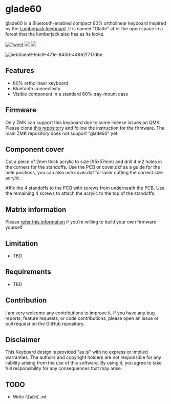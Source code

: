 # glade60
glade60 is a Bluetooth-enabled compact 60% ortholinear keyboard inspired by the [Lumberjack keyboard](https://github.com/peej/lumberjack-keyboard). It is named "Glade" after the open space in a forest that the lumberjack also has as its looks.

[![Tweet](https://img.shields.io/twitter/url/http/shields.io.svg?style=social)](https://twitter.com/intent/tweet?text=glade60%20Foobar.&hashtags=Keyboard,Ortholinear&url=https://github.com/mikyk10/glade60) <img src="https://img.shields.io/github/last-commit/mikyk10/TimberStream"> <img src="https://img.shields.io/github/downloads/mikyk10/glade60/total">

![5eb0aea9-9dc9-471e-843d-44962f717dbe](https://user-images.githubusercontent.com/4987502/229085850-ff00d50f-7870-4583-8bd6-14ff64d83ad2.jpeg)

## Features

- 60% ortholinear keyboard
- Bluetooth connectivity
- Visible component in a standard 60% tray-mount case

## Firmware

Only ZMK can support this keyboard due to some license issues on QMK. 
Please clone [this repository](https://github.com/peej/lumberjack-keyboard) and follow the instruction for the firmware. The main ZMK repository does not support "glade60" yet.

## Component cover

Cut a piece of 2mm thick acrylic to size (95x57mm) and drill 4 m2 holes in the corners for the standoffs. Use the PCB or cover.dxf as a guide for the hole positions, you can also use cover.dxf for laser cutting the correct size acrylic.

Affix the 4 standoffs to the PCB with screws from underneath the PCB. Use the remaining 4 screws to attach the acrylic to the top of the standoffs.


## Matrix information

Please [refer this information](https://github.com/peej/lumberjack-keyboard#matrix-information) if you're willing to build your own firmware yourself.

## Limitation

- TBD

## Requirements

- TBD

## Contribution
I am very welcome any contributions to improve it. If you have any bug reports, feature requests, or code contributions, please open an issue or pull request on the GitHub repository.

## Disclaimer
This Keyboard design is provided "as is" with no express or implied warranties. The authors and copyright holders are not responsible for any liability arising from the use of this software. By using it, you agree to take full responsibility for any consequences that may arise.

## TODO
* Write `README.md`

